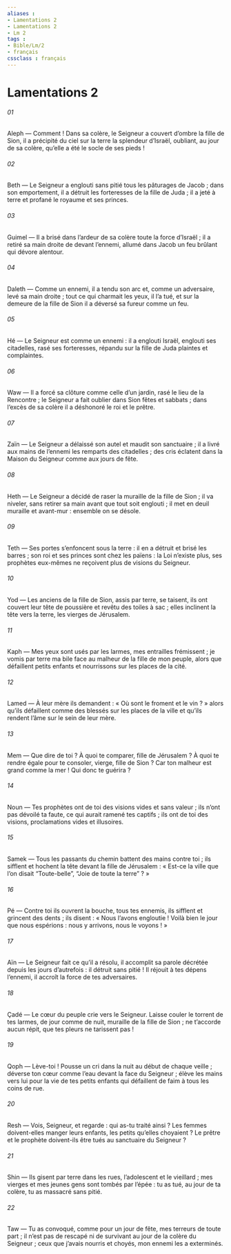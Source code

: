 ```yaml
---
aliases : 
- Lamentations 2
- Lamentations 2
- Lm 2
tags : 
- Bible/Lm/2
- français
cssclass : français
---
```


# Lamentations 2

###### 01
Aleph — Comment ! Dans sa colère, le Seigneur
a couvert d’ombre la fille de Sion,
il a précipité du ciel sur la terre
la splendeur d’Israël,
oubliant, au jour de sa colère,
qu’elle a été le socle de ses pieds !
###### 02
Beth — Le Seigneur a englouti sans pitié
tous les pâturages de Jacob ;
dans son emportement, il a détruit les forteresses
de la fille de Juda ;
il a jeté à terre et profané
le royaume et ses princes.
###### 03
Guimel — Il a brisé dans l’ardeur de sa colère
toute la force d’Israël ;
il a retiré sa main droite
de devant l’ennemi,
allumé dans Jacob un feu brûlant
qui dévore alentour.
###### 04
Daleth — Comme un ennemi, il a tendu son arc
et, comme un adversaire, levé sa main droite ;
tout ce qui charmait les yeux,
il l’a tué,
et sur la demeure de la fille de Sion
il a déversé sa fureur comme un feu.
###### 05
Hé — Le Seigneur est comme un ennemi :
il a englouti Israël,
englouti ses citadelles,
rasé ses forteresses,
répandu sur la fille de Juda
plaintes et complaintes.
###### 06
Waw — Il a forcé sa clôture comme celle d’un jardin,
rasé le lieu de la Rencontre ;
le Seigneur a fait oublier dans Sion
fêtes et sabbats ;
dans l’excès de sa colère il a déshonoré
le roi et le prêtre.
###### 07
Zaïn — Le Seigneur a délaissé son autel
et maudit son sanctuaire ;
il a livré aux mains de l’ennemi
les remparts des citadelles ;
des cris éclatent dans la Maison du Seigneur
comme aux jours de fête.
###### 08
Heth — Le Seigneur a décidé de raser la muraille
de la fille de Sion ;
il va niveler, sans retirer sa main
avant que tout soit englouti ;
il met en deuil muraille et avant-mur :
ensemble on se désole.
###### 09
Teth — Ses portes s’enfoncent sous la terre :
il en a détruit et brisé les barres ;
son roi et ses princes sont chez les païens :
la Loi n’existe plus,
ses prophètes eux-mêmes ne reçoivent plus
de visions du Seigneur.
###### 10
Yod — Les anciens de la fille de Sion,
assis par terre, se taisent,
ils ont couvert leur tête de poussière
et revêtu des toiles à sac ;
elles inclinent la tête vers la terre,
les vierges de Jérusalem.
###### 11
Kaph — Mes yeux sont usés par les larmes,
mes entrailles frémissent ;
je vomis par terre ma bile
face au malheur de la fille de mon peuple,
alors que défaillent petits enfants et nourrissons
sur les places de la cité.
###### 12
Lamed — À leur mère ils demandent :
« Où sont le froment et le vin ? »
alors qu’ils défaillent comme des blessés
sur les places de la ville
et qu’ils rendent l’âme
sur le sein de leur mère.
###### 13
Mem — Que dire de toi ? À quoi te comparer,
fille de Jérusalem ?
À quoi te rendre égale pour te consoler,
vierge, fille de Sion ?
Car ton malheur est grand comme la mer !
Qui donc te guérira ?
###### 14
Noun — Tes prophètes ont de toi des visions
vides et sans valeur ;
ils n’ont pas dévoilé ta faute,
ce qui aurait ramené tes captifs ;
ils ont de toi des visions,
proclamations vides et illusoires.
###### 15
Samek — Tous les passants du chemin
battent des mains contre toi ;
ils sifflent et hochent la tête
devant la fille de Jérusalem :
« Est-ce la ville que l’on disait “Toute-belle”,
“Joie de toute la terre” ? »
###### 16
Pé — Contre toi ils ouvrent la bouche,
tous tes ennemis,
ils sifflent et grincent des dents ;
ils disent : « Nous l’avons engloutie !
Voilà bien le jour que nous espérions :
nous y arrivons, nous le voyons ! »
###### 17
Aïn — Le Seigneur fait ce qu’il a résolu,
il accomplit sa parole
décrétée depuis les jours d’autrefois :
il détruit sans pitié !
Il réjouit à tes dépens l’ennemi,
il accroît la force de tes adversaires.
###### 18
Çadé — Le cœur du peuple crie vers le Seigneur.
Laisse couler le torrent de tes larmes,
de jour comme de nuit,
muraille de la fille de Sion ;
ne t’accorde aucun répit,
que tes pleurs ne tarissent pas !
###### 19
Qoph — Lève-toi ! Pousse un cri dans la nuit
au début de chaque veille ;
déverse ton cœur comme l’eau
devant la face du Seigneur ;
élève les mains vers lui
pour la vie de tes petits enfants
qui défaillent de faim
à tous les coins de rue.
###### 20
Resh — Vois, Seigneur, et regarde :
qui as-tu traité ainsi ?
Les femmes doivent-elles manger leurs enfants,
les petits qu’elles choyaient ?
Le prêtre et le prophète doivent-ils être tués
au sanctuaire du Seigneur ?
###### 21
Shin — Ils gisent par terre dans les rues,
l’adolescent et le vieillard ;
mes vierges et mes jeunes gens
sont tombés par l’épée :
tu as tué, au jour de ta colère,
tu as massacré sans pitié.
###### 22
Taw — Tu as convoqué, comme pour un jour de fête,
mes terreurs de toute part ;
il n’est pas de rescapé ni de survivant
au jour de la colère du Seigneur ;
ceux que j’avais nourris et choyés,
mon ennemi les a exterminés.
